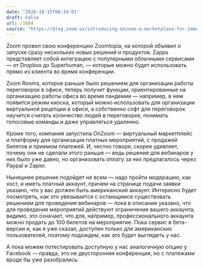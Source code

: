 ```yaml
---
date: "2020-10-15T08:34:01"
draft: False
url: /1684
source: "https://blog.zoom.us/introducing-onzoom-a-marketplace-for-immersive-experiences/"
---
```


Zoom провел свою конференцию Zoomtopia, на которой объявил о запуске сразу нескольких новых решений и продуктов. 
Zapps представляет собой интеграцию с популярными облачными сервисами — от Dropbox до Superhuman, — которые можно будет использовать прямо из клиента во время конференции.

Zoom Rooms, которое раньше было решением для организации работы переговорок в офисе, теперь получит функции, ориентированные на организацию работы офиса во время пандемии — например, в нем появится режим киоска, который можно использовать для организации виртуальной рецепции в офисе, а собственно софт для переговорок научится считать количество людей в переговорке, понимать голосовые команды и даже управляться удаленно.

Кроме того, компания запустила OnZoom — виртуальный маркетплейс и платформу для организации платных мероприятий, с продажей билетов и приемом платежей. И, честно говоря, скорее удивляет, почему они не сделали этого раньше — ведь решение для вебинаров у них было уже давно, но организовать оплату за них предлагалось через Paypal и Zapier. 

Нынешнее решение подойдет не всем — надо пройти модерацию, как хост, и иметь платный аккаунт, причем на странице подачи заявки указано, что у вас должен быть американский аккаунт. Интересно будет посмотреть, как это увязывается с остающимся существовать решением для проведения вебинаров — пока в описании указано, что для проведения мероприятий действуют ограничения вашего аккаунта, видимо, это означает, что для, например, профессионального аккаунта можно продать до 100 билетов на мероприятие. Пока сервис в бета-версии и, как я уже сказал, доступен только для американских пользователей, поэтому подождем, как это будет выглядеть у нас. 

А пока можем потестировать доступную у нас аналогичную опцию у Facebook — правда, это не двусторонняя конференция, но с платежами вроде бы уже разобрались.
